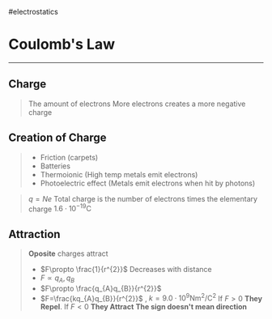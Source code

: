 #electrostatics
# Coulomb's Law
---
## Charge
> The amount of electrons
> More electrons creates a more negative charge

## Creation of Charge
> - Friction (carpets)
> - Batteries
> - Thermoionic (High temp metals emit electrons)
> - Photoelectric effect (Metals emit electrons when hit by photons)

> $q=Ne$ Total charge is the number of electrons times the elementary charge $1.6\cdot10^{-19}\text{C}$ 

## Attraction
> **Oposite** charges attract
> - $F\propto \frac{1}{r^{2}}$ Decreases with distance
> - $F\propto q_A,q_B$ 
> - $F\propto \frac{q_{A}q_{B}}{r^{2}}$
> - $F=\frac{kq_{A}q_{B}}{r^{2}}$ , $k=9.0\cdot10^{9} \text{Nm}^{2}\text{/C}^2$
> If $F>0$ **They Repel**. If $F<0$ **They Attract**
> **The sign doesn't mean direction**